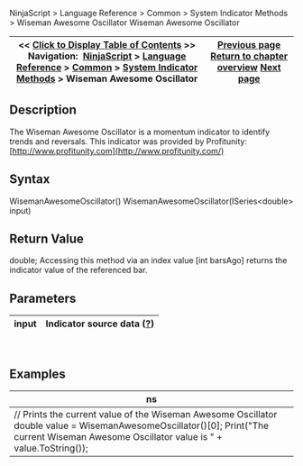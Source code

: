 ﻿
NinjaScript \> Language Reference \> Common \> System Indicator Methods \> Wiseman Awesome Oscillator
Wiseman Awesome Oscillator

| \<\< [Click to Display Table of Contents](wiseman_awesome_oscillator.md) \>\> **Navigation:**     [NinjaScript](ninjascript-1.md) \> [Language Reference](language_reference_wip-1.md) \> [Common](common-1.md) \> [System Indicator Methods](indicators-1.md) \> Wiseman Awesome Oscillator | [Previous page](wiseman_alligator-1.md) [Return to chapter overview](indicators-1.md) [Next page](woodies_cci-1.md) |
| --- | --- |

## Description
The Wiseman Awesome Oscillator is a momentum indicator to identify trends and reversals. This indicator was provided by Profitunity: [http://www.profitunity.com](http://www.profitunity.com/)
 
## Syntax
WisemanAwesomeOscillator()
WisemanAwesomeOscillator(ISeries\<double\> input)
 
## Return Value
double; Accessing this method via an index value \[int barsAgo] returns the indicator value of the referenced bar.
 
## Parameters
| input | Indicator source data ([?](valid_input_data_for_indicator-1.md)) |
| --- | --- |

 
## 
## Examples
| ns |
| --- |
| // Prints the current value of the Wiseman Awesome Oscillator double value \= WisemanAwesomeOscillator()\[0]; Print("The current Wiseman Awesome Oscillator value is " \+ value.ToString()); |

